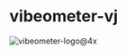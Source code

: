 # vibeometer-vj

![vibeometer-logo@4x](https://github.com/elliehoshi/vibeometer-vj/assets/5770400/d1b5352a-2e00-4f4e-ac6f-2c52f8172f70)

